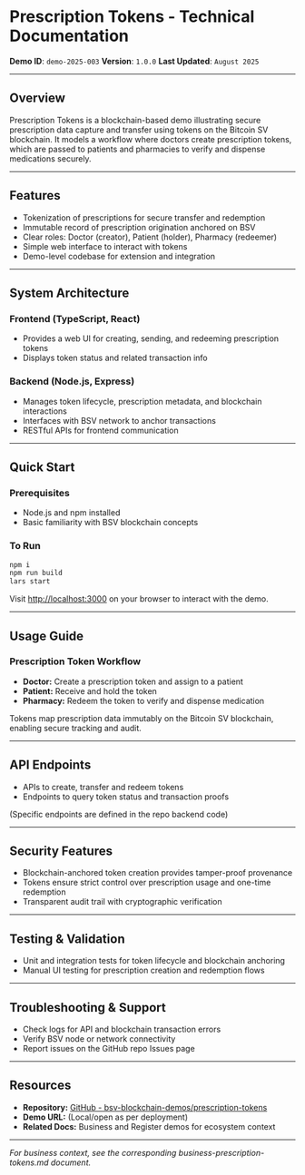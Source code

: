 # Prescription Tokens - Technical Documentation

**Demo ID**: `demo-2025-003`
**Version**: `1.0.0`
**Last Updated**: `August 2025`

---

## Overview

Prescription Tokens is a blockchain-based demo illustrating secure prescription data capture and transfer using tokens on the Bitcoin SV blockchain. It models a workflow where doctors create prescription tokens, which are passed to patients and pharmacies to verify and dispense medications securely.

---

## Features

- Tokenization of prescriptions for secure transfer and redemption
- Immutable record of prescription origination anchored on BSV
- Clear roles: Doctor (creator), Patient (holder), Pharmacy (redeemer)
- Simple web interface to interact with tokens
- Demo-level codebase for extension and integration

---

## System Architecture

### Frontend (TypeScript, React)

- Provides a web UI for creating, sending, and redeeming prescription tokens
- Displays token status and related transaction info

### Backend (Node.js, Express)

- Manages token lifecycle, prescription metadata, and blockchain interactions
- Interfaces with BSV network to anchor transactions
- RESTful APIs for frontend communication

---

## Quick Start

### Prerequisites

- Node.js and npm installed
- Basic familiarity with BSV blockchain concepts

### To Run

```bash
npm i
npm run build
lars start
```

Visit [http://localhost:3000](http://localhost:3000) on your browser to interact with the demo.

---

## Usage Guide

### Prescription Token Workflow

- **Doctor:** Create a prescription token and assign to a patient
- **Patient:** Receive and hold the token
- **Pharmacy:** Redeem the token to verify and dispense medication

Tokens map prescription data immutably on the Bitcoin SV blockchain, enabling secure tracking and audit.

---

## API Endpoints

- APIs to create, transfer and redeem tokens
- Endpoints to query token status and transaction proofs

(Specific endpoints are defined in the repo backend code)

---

## Security Features

- Blockchain-anchored token creation provides tamper-proof provenance
- Tokens ensure strict control over prescription usage and one-time redemption
- Transparent audit trail with cryptographic verification

---

## Testing & Validation

- Unit and integration tests for token lifecycle and blockchain anchoring
- Manual UI testing for prescription creation and redemption flows

---

## Troubleshooting & Support

- Check logs for API and blockchain transaction errors
- Verify BSV node or network connectivity
- Report issues on the GitHub repo Issues page

---

## Resources

- **Repository:** [GitHub - bsv-blockchain-demos/prescription-tokens](https://github.com/bsv-blockchain-demos/prescription-tokens)
- **Demo URL:** (Local/open as per deployment)
- **Related Docs:** Business and Register demos for ecosystem context

---

*For business context, see the corresponding business-prescription-tokens.md document.*

